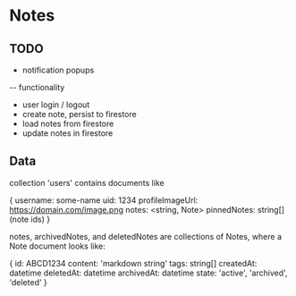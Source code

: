 # Notes

## TODO
- notification popups

-- functionality
- user login / logout
- create note, persist to firestore
- load notes from firestore
- update notes in firestore


## Data

collection 'users' contains documents like

{
    username: some-name
    uid: 1234
    profileImageUrl: https://domain.com/image.png
    notes: <string, Note>
    pinnedNotes: string[] (note ids)
}

notes, archivedNotes, and deletedNotes are collections of Notes, where a Note 
document looks like:

{
    id: ABCD1234
    content: 'markdown string'
    tags: string[]
    createdAt: datetime
    deletedAt: datetime
    archivedAt: datetime
    state: 'active', 'archived', 'deleted'
}